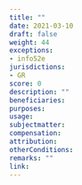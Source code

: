 ```yaml
---
title: ""
date: 2021-03-10
draft: false
weight: 44
exceptions:
- info52e
jurisdictions:
- GR
score: 0
description: "" 
beneficiaries:
purposes: 
usage:
subjectmatter:
compensation:
attribution: 
otherConditions: 
remarks: ""
link: 
---
```

